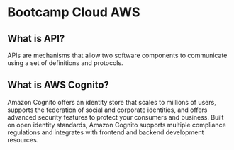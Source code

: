 # Bootcamp Cloud AWS

## What is API?

APIs are mechanisms that allow two software components to communicate using a set of definitions and protocols. 


## What is AWS Cognito?

Amazon Cognito offers an identity store that scales to millions of users, supports the federation of social and corporate identities, and offers advanced security features to protect your consumers and business. Built on open identity standards, Amazon Cognito supports multiple compliance regulations and integrates with frontend and backend development resources.
